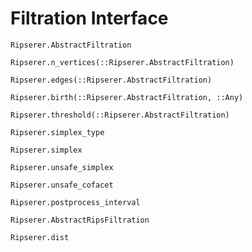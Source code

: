 # Filtration Interface

```@docs
Ripserer.AbstractFiltration
```

```@docs
Ripserer.n_vertices(::Ripserer.AbstractFiltration)
```

```@docs
Ripserer.edges(::Ripserer.AbstractFiltration)
```

```@docs
Ripserer.birth(::Ripserer.AbstractFiltration, ::Any)
```

```@docs
Ripserer.threshold(::Ripserer.AbstractFiltration)
```

```@docs
Ripserer.simplex_type
```

```@docs
Ripserer.simplex
```

```@docs
Ripserer.unsafe_simplex
```

```@docs
Ripserer.unsafe_cofacet
```

```@docs
Ripserer.postprocess_interval
```

```@docs
Ripserer.AbstractRipsFiltration
```

```@docs
Ripserer.dist
```
